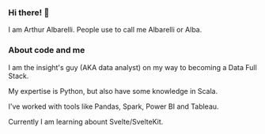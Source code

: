 ### Hi there! 👋

I am Arthur Albarelli. People use to call me Albarelli or Alba.

### About code and me

I am the insight's guy (AKA data analyst) on my way to becoming a Data Full Stack.

My expertise is Python, but also have some knowledge in Scala.

I've worked with tools like Pandas, Spark, Power BI and Tableau.

Currently I am learning abount Svelte/SvelteKit.
